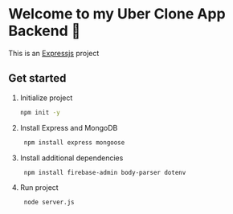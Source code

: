 # Welcome to my Uber Clone App Backend 👋

This is an [Expressjs](https://expressjs.com/) project

## Get started

1. Initialize project

   ```bash
   npm init -y
   ```

2. Install Express and MongoDB

   ```bash
    npm install express mongoose
   ```

3. Install additional dependencies

   ```bash
    npm install firebase-admin body-parser dotenv
   ```

4. Run project

   ```bash
    node server.js
   ```